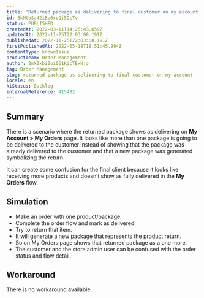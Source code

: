 ```yaml
---
title: 'Returned package as delivering to final customer on my account'
id: 6kMtbSa42iBu6rqQj5QcTv
status: PUBLISHED
createdAt: 2022-03-11T14:25:43.659Z
updatedAt: 2022-11-25T22:03:08.191Z
publishedAt: 2022-11-25T22:03:08.191Z
firstPublishedAt: 2022-05-18T18:51:45.994Z
contentType: knownIssue
productTeam: Order Management
author: 2mXZkbi0oi061KicTExNjo
tag: Order Management
slug: returned-package-as-delivering-to-final-customer-on-my-account
locale: en
kiStatus: Backlog
internalReference: 415482
---
```


## Summary


There is a scenario where the returned package shows as delivering on **My Account > My Orders** page. It looks like more than one package is going to be delivered to the customer instead of showing that the package was already delivered to the customer and that a new package was generated symbolizing the return.

It can create some confusion for the final client because it looks like receiving more products and doesn’t show as fully delivered in the **My Orders** flow.



## Simulation



- Make an order with one product/package.
- Complete the order flow and mark as delivered.
- Try to return that item.
- It will generate a new package that represents the product return.
- So on My Orders page shows that returned package as a one more.
- The customer and the store admin user can be confused with the order status and flow detail.


## Workaround


There is no workaround available.

